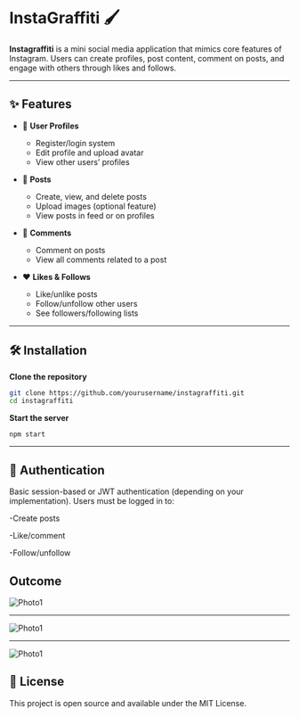 # InstaGraffiti 🖌️

**Instagraffiti** is a mini social media application that mimics core features of Instagram. Users can create profiles, post content, comment on posts, and engage with others through likes and follows.

---

## ✨ Features

- 👤 **User Profiles**
  - Register/login system
  - Edit profile and upload avatar
  - View other users’ profiles

- 📸 **Posts**
  - Create, view, and delete posts
  - Upload images (optional feature)
  - View posts in feed or on profiles

- 💬 **Comments**
  - Comment on posts
  - View all comments related to a post

- ❤️ **Likes & Follows**
  - Like/unlike posts
  - Follow/unfollow other users
  - See followers/following lists

---

## 🛠️ Installation

 **Clone the repository**
   ```bash
   git clone https://github.com/yourusername/instagraffiti.git
   cd instagraffiti
   ```
**Start the server**
  ```
  npm start
  ```
---

## 🔐 Authentication

Basic session-based or JWT authentication (depending on your implementation). Users must be logged in to:

-Create posts

-Like/comment

-Follow/unfollow

## Outcome 

![Photo1](https://i.postimg.cc/nrm8T2JV/Screenshot-829.png)

---

![Photo1](https://i.postimg.cc/VLjQCKgD/Screenshot-831.png)

---

![Photo1](https://i.postimg.cc/5yb5kNcH/Screenshot-832.png)

## 📄 License
  This project is open source and available under the MIT License.
